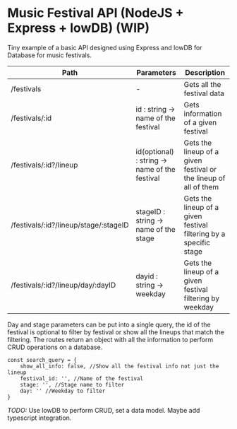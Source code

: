 # Music Festival API (NodeJS + Express + lowDB) (WIP)

Tiny example of a basic API designed using Express and lowDB for Database for music festivals.

| Path  | Parameters  | Description   |
|---|---|---|
| /festivals  | -   | Gets all the festival data   |
| /festivals/:id  | id : string -> name of the festival   | Gets information of a given festival   |
| /festivals/:id?/lineup   | id(optional) : string -> name of the festival   | Gets the lineup of a given festival or the lineup of all of them   |
| /festivals/:id?/lineup/stage/:stageID  | stageID : string -> name of the stage   | Gets the lineup of a given festival filtering by a specific stage   |
| /festivals/:id?/lineup/day/:dayID   | dayid : string -> weekday   | Gets the lineup of a given festival filtering by weekday   |

Day and stage parameters can be put into a single query, the id of the festival is optional to filter by festival or show all the lineups that match the filtering. The routes return an object with all the information to perform CRUD operations on a database.

```
const search_query = {
    show_all_info: false, //Show all the festival info not just the lineup
    festival_id: '', //Name of the festival
    stage: '', //Stage name to filter
    day: '' //Weekday to filter
}
```

*TODO:* Use lowDB to perform CRUD, set a data model. Maybe add typescript integration.
